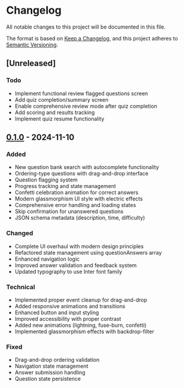 # Changelog
All notable changes to this project will be documented in this file.

The format is based on [Keep a Changelog](https://keepachangelog.com/en/1.0.0/),
and this project adheres to [Semantic Versioning](https://semver.org/spec/v2.0.0.html).

## [Unreleased]
### Todo
- Implement functional review flagged questions screen
- Add quiz completion/summary screen
- Enable comprehensive review mode after quiz completion
- Add scoring and results tracking
- Implement quiz resume functionality

## [0.1.0] - 2024-11-10

### Added
- New question bank search with autocomplete functionality
- Ordering-type questions with drag-and-drop interface
- Question flagging system
- Progress tracking and state management
- Confetti celebration animation for correct answers
- Modern glassmorphism UI style with electric effects
- Comprehensive error handling and loading states
- Skip confirmation for unanswered questions
- JSON schema metadata (description, time, difficulty)

### Changed
- Complete UI overhaul with modern design principles
- Refactored state management using questionAnswers array
- Enhanced navigation logic
- Improved answer validation and feedback system
- Updated typography to use Inter font family

### Technical
- Implemented proper event cleanup for drag-and-drop
- Added responsive animations and transitions
- Enhanced button and input styling
- Improved accessibility with proper contrast
- Added new animations (lightning, fuse-burn, confetti)
- Implemented glassmorphism effects with backdrop-filter

### Fixed
- Drag-and-drop ordering validation
- Navigation state management
- Answer submission handling
- Question state persistence

[0.1.0]: https://github.com/dglewis/knowitall/releases/tag/v0.1.0
